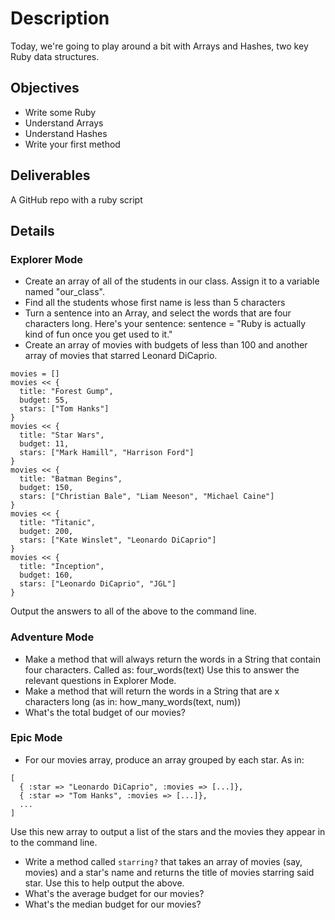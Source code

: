 # Description
Today, we're going to play around a bit with Arrays and Hashes, two key Ruby data structures.

## Objectives
- Write some Ruby
- Understand Arrays
- Understand Hashes
- Write your first method

## Deliverables
A GitHub repo with a ruby script

## Details
### Explorer Mode
- Create an array of all of the students in our class. Assign it to a variable named "our_class".
- Find all the students whose first name is less than 5 characters
- Turn a sentence into an Array, and select the words that are four characters long. Here's your sentence: sentence = "Ruby is actually kind of fun once you get used to it."
- Create an array of movies with budgets of less than 100 and another array of movies that starred Leonard DiCaprio.

```
movies = []
movies << {
  title: "Forest Gump",
  budget: 55,
  stars: ["Tom Hanks"]
}
movies << {
  title: "Star Wars",
  budget: 11,
  stars: ["Mark Hamill", "Harrison Ford"]
}
movies << {
  title: "Batman Begins",
  budget: 150,
  stars: ["Christian Bale", "Liam Neeson", "Michael Caine"]
}
movies << {
  title: "Titanic",
  budget: 200,
  stars: ["Kate Winslet", "Leonardo DiCaprio"]
}
movies << {
  title: "Inception",
  budget: 160,
  stars: ["Leonardo DiCaprio", "JGL"]
}
```
Output the answers to all of the above to the command line.

### Adventure Mode

- Make a method that will always return the words in a String that contain four characters. Called as: four_words(text) Use this to answer the relevant questions in Explorer Mode.
- Make a method that will return the words in a String that are x characters long (as in: how_many_words(text, num))
- What's the total budget of our movies?

### Epic Mode

- For our movies array, produce an array grouped by each star. As in:
```
[
  { :star => "Leonardo DiCaprio", :movies => [...]},
  { :star => "Tom Hanks", :movies => [...]},
  ...
]
```
Use this new array to output a list of the stars and the movies they appear in to the command line.

- Write a method called `starring?` that takes an array of movies (say, movies) and a star's name and returns the title of movies starring said star. Use this to help output the above.
- What's the average budget for our movies?
- What's the median budget for our movies?

